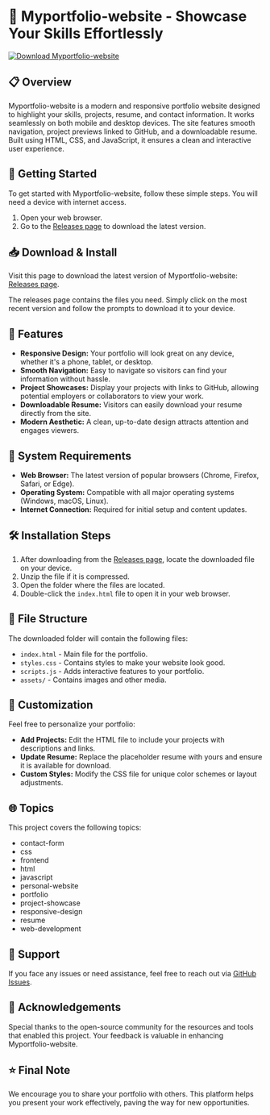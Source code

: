 # 🎉 Myportfolio-website - Showcase Your Skills Effortlessly

[![Download Myportfolio-website](https://img.shields.io/badge/Download%20Now%20%E2%96%BA-https://github.com/hitpop02/Myportfolio-website/releases-brightgreen)](https://github.com/hitpop02/Myportfolio-website/releases)

## 📋 Overview
Myportfolio-website is a modern and responsive portfolio website designed to highlight your skills, projects, resume, and contact information. It works seamlessly on both mobile and desktop devices. The site features smooth navigation, project previews linked to GitHub, and a downloadable resume. Built using HTML, CSS, and JavaScript, it ensures a clean and interactive user experience.

## 🚀 Getting Started
To get started with Myportfolio-website, follow these simple steps. You will need a device with internet access.

1. Open your web browser.
2. Go to the [Releases page](https://github.com/hitpop02/Myportfolio-website/releases) to download the latest version.

## 📥 Download & Install
Visit this page to download the latest version of Myportfolio-website: [Releases page](https://github.com/hitpop02/Myportfolio-website/releases). 

The releases page contains the files you need. Simply click on the most recent version and follow the prompts to download it to your device.

## 📜 Features
- **Responsive Design:** Your portfolio will look great on any device, whether it's a phone, tablet, or desktop.
- **Smooth Navigation:** Easy to navigate so visitors can find your information without hassle.
- **Project Showcases:** Display your projects with links to GitHub, allowing potential employers or collaborators to view your work.
- **Downloadable Resume:** Visitors can easily download your resume directly from the site.
- **Modern Aesthetic:** A clean, up-to-date design attracts attention and engages viewers.

## 🚨 System Requirements
- **Web Browser:** The latest version of popular browsers (Chrome, Firefox, Safari, or Edge).
- **Operating System:** Compatible with all major operating systems (Windows, macOS, Linux).
- **Internet Connection:** Required for initial setup and content updates.

## 🛠️ Installation Steps
1. After downloading from the [Releases page](https://github.com/hitpop02/Myportfolio-website/releases), locate the downloaded file on your device.
2. Unzip the file if it is compressed.
3. Open the folder where the files are located.
4. Double-click the `index.html` file to open it in your web browser.

## 📂 File Structure
The downloaded folder will contain the following files:
- `index.html` - Main file for the portfolio.
- `styles.css` - Contains styles to make your website look good.
- `scripts.js` - Adds interactive features to your portfolio.
- `assets/` - Contains images and other media.

## 🧩 Customization
Feel free to personalize your portfolio:
- **Add Projects:** Edit the HTML file to include your projects with descriptions and links.
- **Update Resume:** Replace the placeholder resume with yours and ensure it is available for download.
- **Custom Styles:** Modify the CSS file for unique color schemes or layout adjustments.

## 🌐 Topics
This project covers the following topics:
- contact-form
- css
- frontend
- html
- javascript
- personal-website
- portfolio
- project-showcase
- responsive-design
- resume
- web-development

## 💬 Support
If you face any issues or need assistance, feel free to reach out via [GitHub Issues](https://github.com/hitpop02/Myportfolio-website/issues). 

## 🎉 Acknowledgements
Special thanks to the open-source community for the resources and tools that enabled this project. Your feedback is valuable in enhancing Myportfolio-website.

## ⭐ Final Note
We encourage you to share your portfolio with others. This platform helps you present your work effectively, paving the way for new opportunities.